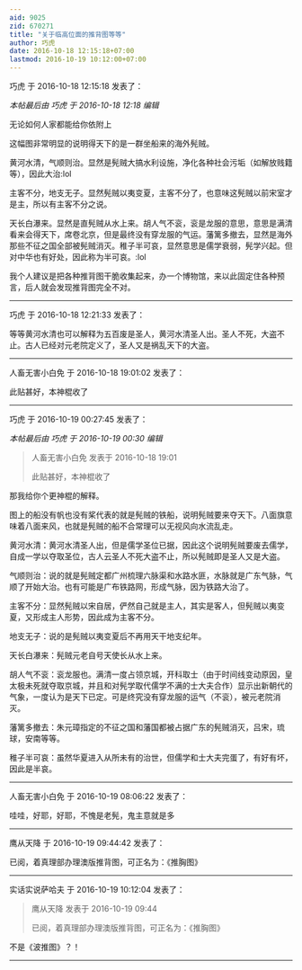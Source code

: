 ```yaml
---
aid: 9025
zid: 670271
title: "关于临高位面的推背图等等"
author: 巧虎
date: 2016-10-18 12:15:18+07:00
lastmod: 2016-10-19 10:12:00+07:00
---
```


巧虎 于 2016-10-18 12:15:18 发表了：

_本帖最后由 巧虎 于 2016-10-18 12:18 编辑_

无论如何人家都能给你依附上

这幅图非常明显的说明得天下的是一群坐船来的海外髡贼。

黄河水清，气顺则治。显然是髡贼大搞水利设施，净化各种社会污垢（如解放贱籍等），因此大治:lol

主客不分，地支无子。显然髡贼以夷变夏，主客不分了，也意味这髡贼以前宋室才是主，所以有主客不分之说。

天长白瀑来。显然是直髡贼从水上来。胡人气不衮，衮是龙服的意思，意思是满清看来会得天下，席卷北京，但是最终没有穿龙服的气运。藩篱多撤去，显然是海外那些不征之国全部被髡贼消灭。稚子半可哀，显然意思是儒学衰弱，髡学兴起。但对中华也有好处，因此称为半可哀。:lol

我个人建议是把各种推背图干脆收集起来，办一个博物馆，来以此固定住各种预言，后人就会发现推背图完全不对。

---

巧虎 于 2016-10-18 12:21:33 发表了：

等等黄河水清也可以解释为五百废是圣人，黄河水清圣人出。圣人不死，大盗不止。古人已经对元老院定义了，圣人又是祸乱天下的大盗。

---

人畜无害小白免 于 2016-10-18 19:01:02 发表了：

此贴甚好，本神棍收了

---

巧虎 于 2016-10-19 00:27:45 发表了：

_本帖最后由 巧虎 于 2016-10-19 00:30 编辑_

> 人畜无害小白免 发表于 2016-10-18 19:01
>
> 此贴甚好，本神棍收了

那我给你个更神棍的解释。

图上的船没有帆也没有桨代表的就是髡贼的铁船，说明髡贼要来夺天下。八面旗意味着八面来风，也就是髡贼的船不合常理可以无视风向水流乱走。

黄河水清：黄河水清圣人出，但是儒学圣位已据，因此这个说明髡贼要废去儒学，自成一学以夺取圣位，古人云圣人不死大盗不止，所以髡贼即是圣人又是大盗。

气顺则治：说的就是髡贼定都广州梳理六脉渠和水路水匪，水脉就是广东气脉，气顺了开始大治。也有可能是广布铁路网，形成气脉，因为铁路大治了。

主客不分：显然髡贼以宋自居，俨然自己就是主人，其实是客人，但髡贼以夷变夏，又形成主人形势，因此成为主客不分。

地支无子：说的是髡贼以夷变夏后不再用天干地支纪年。

天长白瀑来：髡贼元老自号天使长从水上来。

胡人气不衮：衮龙服也。满清一度占领京城，开科取士（由于时间线变动原因，皇太极未死就夺取京城，并且和对髡学取代儒学不满的士大夫合作）显示出新朝代的气象，一度认为是天下已定。可是终究没有穿龙服的运气（不衮），被元老院消灭。

藩篱多撤去：朱元璋指定的不征之国和藩国都被占据广东的髡贼消灭，吕宋，琉球，安南等等。

稚子半可哀：虽然华夏进入从所未有的治世，但儒学和士大夫完蛋了，有好有坏，因此是半哀。

---

人畜无害小白免 于 2016-10-19 08:06:22 发表了：

哇哇，好耶，好耶，不愧是老髡，鬼主意就是多

---

鹰从天降 于 2016-10-19 09:44:42 发表了：

已阅，着真理部办理澳版推背图，可正名为：《推胸图》

---

实话实说萨哈夫 于 2016-10-19 10:12:04 发表了：

> 鹰从天降 发表于 2016-10-19 09:44
>
> 已阅，着真理部办理澳版推背图，可正名为：《推胸图》

不是《波推图》？！

---
